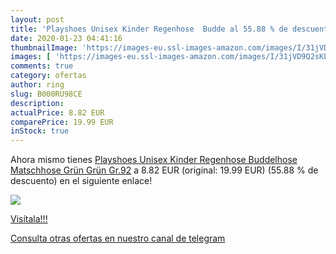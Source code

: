 ```yaml
---
layout: post
title: 'Playshoes Unisex Kinder Regenhose  Budde al 55.88 % de descuento'
date: 2020-01-23 04:41:16
thumbnailImage: 'https://images-eu.ssl-images-amazon.com/images/I/31jVD9Q2sKL._SL200_.jpg'
images: [ 'https://images-eu.ssl-images-amazon.com/images/I/31jVD9Q2sKL._SL200_.jpg' ]
comments: true
category: ofertas
author: ring
slug: B000RU98CE
description:
actualPrice: 8.82 EUR
comparePrice: 19.99 EUR
inStock: true
---
```


Ahora mismo tienes [Playshoes Unisex Kinder Regenhose  Buddelhose  Matschhose  Grün  Grün Gr.92](https://www.amazon.com/dp/B000RU98CE/?tag=redken08-20) a 8.82 EUR (original: 19.99 EUR) (55.88 %  de descuento) en el siguiente enlace!

[![](https://images-eu.ssl-images-amazon.com/images/I/31jVD9Q2sKL._SL200_.jpg)](https://www.amazon.com/dp/B000RU98CE/?tag=redken08-20)

[Visítala!!!](https://www.amazon.com/dp/B000RU98CE/?tag=redken08-20)

[Consulta otras ofertas en nuestro canal de telegram](https://t.me/s/ofertas25)
